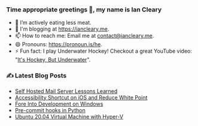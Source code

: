 ### Time appropriate greetings 👋, my name is Ian Cleary
- 🌱 I’m actively eating less meat.
- 💬 I'm blogging at https://iancleary.me.
- 📫 How to reach me: Email me at [contact@iancleary.me](mailto:contact@iancleary.me).
- 😄 Pronouns: https://pronoun.is/he.
- ⚡ Fun fact: I play Underwater Hockey! Checkout a great YouTube video: "[It's Hockey, But Underwater](https://www.youtube.com/watch?v=SAukrpTEvZA)".

### ✍ Latest Blog Posts

<!-- BLOG-POST-LIST:START -->
- [Self Hosted Mail Server Lessons Learned](https://iancleary.me/blog/self-hosted-mail-server-lessons-learned)
- [Accessibility Shortcut on iOS and Reduce White Point](https://iancleary.me/blog/accessibility-shortcut-on-ios-and-reduce-white-point)
- [Fore Into Development on Windows](https://iancleary.me/blog/fore-into-development-on-windows)
- [Pre-commit hooks in Python](https://iancleary.me/blog/pre-commit-hooks-in-python)
- [Ubuntu 20.04 Virtual Machine with Hyper-V](https://iancleary.me/blog/ubuntu-20-04-virtual-machine-with-hyper-v)
<!-- BLOG-POST-LIST:END -->
